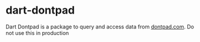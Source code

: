 # dart-dontpad

Dart Dontpad is a package to query and access data from [dontpad.com](http://dontpad.com).
Do not use this in production
